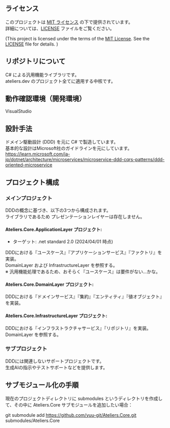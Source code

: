 
## ライセンス

このプロジェクトは [MIT ライセンス](LICENSE) の下で提供されています。  
詳細については、[LICENSE](LICENSE) ファイルをご覧ください。  
  
(This project is licensed under the terms of the [MIT License](LICENSE). See the [LICENSE](LICENSE) file for details. )

## リポジトリについて

C# による汎用機能ライブラリです。  
ateliers.dev のプロジェクト全てに適用する中核です。

## 動作確認環境（開発環境）

VisualStudio

## 設計手法

ドメイン駆動設計 (DDD) を元に C# で製造しています。  
基本的な設計はMicrosoft社のガイドラインを元にしています。  
https://learn.microsoft.com/ja-jp/dotnet/architecture/microservices/microservice-ddd-cqrs-patterns/ddd-oriented-microservice

## プロジェクト構成

### メインプロジェクト

DDDの概念に基づき、以下の3つから構成されます。  
ライブラリであるため プレゼンテーションレイヤーは存在しません。

#### Ateliers.Core.ApplicationLayer プロジェクト:  

- ターゲット: .net standard 2.0 (2024/04/01 時点)  
  
DDDにおける『ユースケース』『アプリケーションサービス』『ファクトリ』を実装。  
DomainLayer および InfrastructureLayer を参照する。  
※ 汎用機能処理であるため、おそらく『ユースケース』は要件がない…かな。  

#### Ateliers.Core.DomainLayer プロジェクト:  
DDDにおける『ドメインサービス』『集約』『エンティティ』『値オブジェクト』を実装。  

#### Ateliers.Core.InfrastructureLayer プロジェクト:  
DDDにおける『インフラストラクチャサービス』『リポジトリ』を実装。   
DomainLayer を参照する。  

### サブプロジェクト

DDDには関連しないサポートプロジェクトです。  
生成AIの指示やテストサポートなどを提供します。


## サブモジュール化の手順

現在のプロジェクトディレクトリに submodules というディレクトリを作成して、その中に Ateliers.Core サブモジュールを追加したい場合：

git submodule add https://github.com/yuu-git/Ateliers.Core.git submodules/Ateliers.Core
